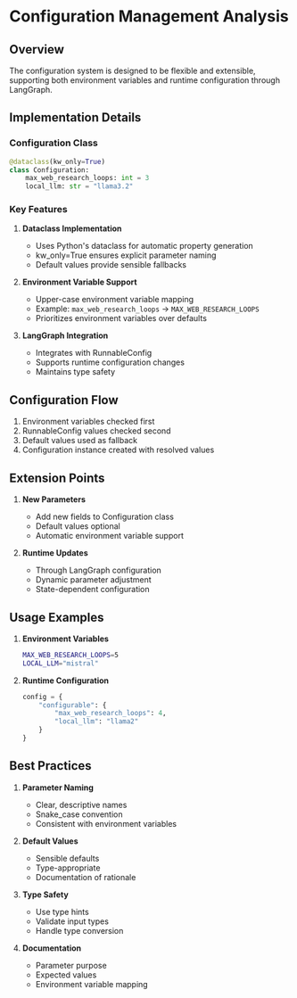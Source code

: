 # Configuration Management Analysis

## Overview
The configuration system is designed to be flexible and extensible, supporting both environment variables and runtime configuration through LangGraph.

## Implementation Details

### Configuration Class
```python
@dataclass(kw_only=True)
class Configuration:
    max_web_research_loops: int = 3
    local_llm: str = "llama3.2"
```

### Key Features
1. **Dataclass Implementation**
   - Uses Python's dataclass for automatic property generation
   - kw_only=True ensures explicit parameter naming
   - Default values provide sensible fallbacks

2. **Environment Variable Support**
   - Upper-case environment variable mapping
   - Example: `max_web_research_loops` → `MAX_WEB_RESEARCH_LOOPS`
   - Prioritizes environment variables over defaults

3. **LangGraph Integration**
   - Integrates with RunnableConfig
   - Supports runtime configuration changes
   - Maintains type safety

## Configuration Flow
1. Environment variables checked first
2. RunnableConfig values checked second
3. Default values used as fallback
4. Configuration instance created with resolved values

## Extension Points
1. **New Parameters**
   - Add new fields to Configuration class
   - Default values optional
   - Automatic environment variable support

2. **Runtime Updates**
   - Through LangGraph configuration
   - Dynamic parameter adjustment
   - State-dependent configuration

## Usage Examples
1. **Environment Variables**
   ```bash
   MAX_WEB_RESEARCH_LOOPS=5
   LOCAL_LLM="mistral"
   ```

2. **Runtime Configuration**
   ```python
   config = {
       "configurable": {
           "max_web_research_loops": 4,
           "local_llm": "llama2"
       }
   }
   ```

## Best Practices
1. **Parameter Naming**
   - Clear, descriptive names
   - Snake_case convention
   - Consistent with environment variables

2. **Default Values**
   - Sensible defaults
   - Type-appropriate
   - Documentation of rationale

3. **Type Safety**
   - Use type hints
   - Validate input types
   - Handle type conversion

4. **Documentation**
   - Parameter purpose
   - Expected values
   - Environment variable mapping
